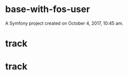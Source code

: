 base-with-fos-user
==================

A Symfony project created on October 4, 2017, 10:45 am.
# track
# track

